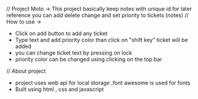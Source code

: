 // Project Moto ->
This project basically keep notes with unique id for later reference you can add delete change and set priority to tickets (notes)
// How to use ->
- Click on add button to add any ticket 
- Type text and add priority color than click on "shift key" ticket will be added
- you can change ticket text by pressing on lock 
- priority color can be changed using clicking on the top bar

// About project 
- project uses web api for local storage ,font awesome is used for fonts 
- Built using html , css and javascript 
 